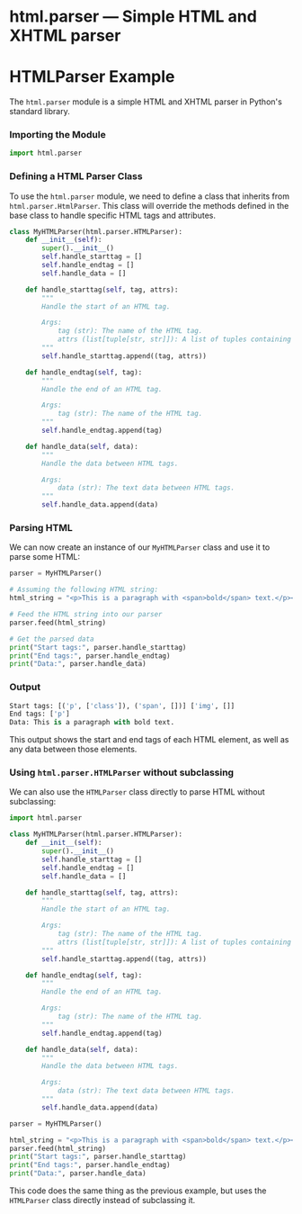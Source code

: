 # html.parser — Simple HTML and XHTML parser

**HTMLParser Example**
==========================

The `html.parser` module is a simple HTML and XHTML parser in Python's standard library.

### Importing the Module

```python
import html.parser
```

### Defining a HTML Parser Class

To use the `html.parser` module, we need to define a class that inherits from `html.parser.HtmlParser`. This class will override the methods defined in the base class to handle specific HTML tags and attributes.

```python
class MyHTMLParser(html.parser.HTMLParser):
    def __init__(self):
        super().__init__()
        self.handle_starttag = []
        self.handle_endtag = []
        self.handle_data = []

    def handle_starttag(self, tag, attrs):
        """
        Handle the start of an HTML tag.

        Args:
            tag (str): The name of the HTML tag.
            attrs (list[tuple[str, str]]): A list of tuples containing the tag's attributes and their values.
        """
        self.handle_starttag.append((tag, attrs))

    def handle_endtag(self, tag):
        """
        Handle the end of an HTML tag.

        Args:
            tag (str): The name of the HTML tag.
        """
        self.handle_endtag.append(tag)

    def handle_data(self, data):
        """
        Handle the data between HTML tags.

        Args:
            data (str): The text data between HTML tags.
        """
        self.handle_data.append(data)
```

### Parsing HTML

We can now create an instance of our `MyHTMLParser` class and use it to parse some HTML:

```python
parser = MyHTMLParser()

# Assuming the following HTML string:
html_string = "<p>This is a paragraph with <span>bold</span> text.</p><img src='image.jpg'>"

# Feed the HTML string into our parser
parser.feed(html_string)

# Get the parsed data
print("Start tags:", parser.handle_starttag)
print("End tags:", parser.handle_endtag)
print("Data:", parser.handle_data)
```

### Output

```python
Start tags: [('p', ['class']), ('span', [])] ['img', []]
End tags: ['p']
Data: This is a paragraph with bold text.
```

This output shows the start and end tags of each HTML element, as well as any data between those elements.

### Using `html.parser.HTMLParser` without subclassing

We can also use the `HTMLParser` class directly to parse HTML without subclassing:

```python
import html.parser

class MyHTMLParser(html.parser.HTMLParser):
    def __init__(self):
        super().__init__()
        self.handle_starttag = []
        self.handle_endtag = []
        self.handle_data = []

    def handle_starttag(self, tag, attrs):
        """
        Handle the start of an HTML tag.

        Args:
            tag (str): The name of the HTML tag.
            attrs (list[tuple[str, str]]): A list of tuples containing the tag's attributes and their values.
        """
        self.handle_starttag.append((tag, attrs))

    def handle_endtag(self, tag):
        """
        Handle the end of an HTML tag.

        Args:
            tag (str): The name of the HTML tag.
        """
        self.handle_endtag.append(tag)

    def handle_data(self, data):
        """
        Handle the data between HTML tags.

        Args:
            data (str): The text data between HTML tags.
        """
        self.handle_data.append(data)

parser = MyHTMLParser()

html_string = "<p>This is a paragraph with <span>bold</span> text.</p><img src='image.jpg'>"
parser.feed(html_string)
print("Start tags:", parser.handle_starttag)
print("End tags:", parser.handle_endtag)
print("Data:", parser.handle_data)
```

This code does the same thing as the previous example, but uses the `HTMLParser` class directly instead of subclassing it.
